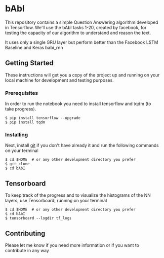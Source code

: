 # bAbI

This repository contains a simple Question Answering algorithm developed in Tensorflow. 
We'll use the bAbI tasks 1-20, created by facebook, for testing the capacity of our algorithm to understand and reason the text.

It uses only a single GRU layer but perform better than the Facebook LSTM Baseline and Keras babi_rnn

## Getting Started

These instructions will get you a copy of the project up and running on your local machine for development and testing purposes.

### Prerequisites

In order to run the notebook you need to install tensorflow and tqdm (to take progress).

```
$ pip install tensorflow --upgrade
$ pip install tqdm
```

### Installing

Next, install [git](https://git-scm.com/) if you don't have already it and run the following commands on your terminal

```
$ cd $HOME  # or any other development directory you prefer
$ git clone 
$ cd bAbI
```

## Tensorboard

To keep track of the progress and to visualize the histograms of the NN layers, use Tensorboard, running on your terminal

```
$ cd $HOME  # or any other development directory you prefer
$ cd bAbI
$ tensorboard --logdir tf_logs
```


## Contributing
Please let me know if you need more information or if you want to contribute in any way